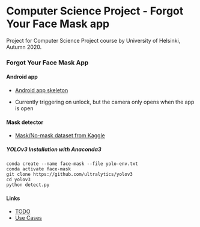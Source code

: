 # Computer Science Project - Forgot Your Face Mask app

Project for Computer Science Project course by University of Helsinki, Autumn 2020.

### Forgot Your Face Mask App

#### Android app
- [Android app skeleton](AndroidApp/)

- Currently triggering on unlock, but the camera only opens when the app is open

#### Mask detector

- [Mask/No-mask dataset from Kaggle](https://www.kaggle.com/alexandralorenzo/maskdetection)

##### YOLOv3 Installation with Anaconda3

```
conda create --name face-mask --file yolo-env.txt
conda activate face-mask
git clone https://github.com/ultralytics/yolov3
cd yolov3
python detect.py
````

#### Links

- [TODO](doc/TODO.md)
- [Use Cases](doc/Use_Cases.md)

